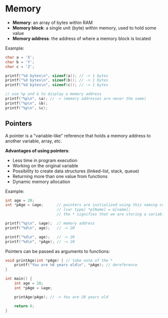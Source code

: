# Memory

- **Memory**: an array of bytes within RAM
- **Memory block**: a single unit (byte) within memory, used to hold some value
- **Memory address**: the address of where a memory block is located

Example:

```c
char a = 'X';
char b = 'Y';
char c = 'Z';

printf("%d bytes\n", sizeof(a)); // -> 1 bytes
printf("%d bytes\n", sizeof(b)); // -> 1 bytes
printf("%d bytes\n", sizeof(c)); // -> 1 bytes

// use %p and & to display a memory address
printf("%p\n", &a); // -> (memory addresses are never the same)
printf("%p\n", &b);
printf("%p\n", &c);
```

## Pointers

A pointer is a "variable-like" reference that holds a memory address to another variable, array, etc.

**Advantages of using pointers**:
- Less time in program execution
- Working on the original variable
- Possibility to create data structures (linked-list, stack, queue)
- Returning more than one value from functions
- Dynamic memory allocation

Example:

```c
int age = 20;
int *pAge = &age;      // pointers are initialized using this naming convention:
				       // [var type] *p[Name] = &[name];
				       // the * signifies that we are storing a variable's address

printf("%p\n", &age);  // memory address
printf("%d\n", age);   // -> 20

printf("%d\n", age);   // -> 20
printf("%d\n", *pAge); // -> 20
```

Pointers can be passed as arguments to functions:

```c
void printAge(int *pAge) { // take note of the *
	printf("You are %d years old\n", *pAge); // dereference
}

int main() {
	int age = 20;
	int *pAge = &age;

	printAge(pAge); // -> You are 20 years old

	return 0;
}
```